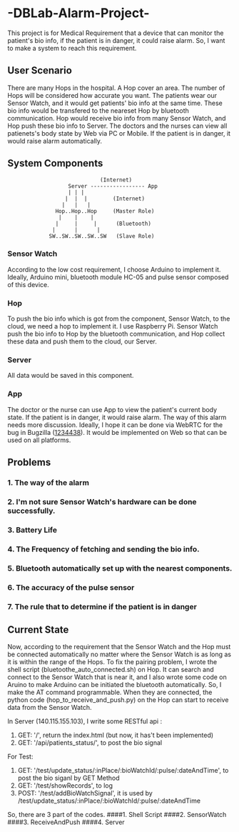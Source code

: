 # -DBLab-Alarm-Project-
This project is for Medical Requirement that a device that can monitor the patient's bio info, if the patient is in danger, it could raise alarm. So, I want to make a system to reach this requirement.

## User Scenario
There are many Hops in the hospital. A Hop cover an area. The number of Hops will be considered how accurate you want. The patients wear our Sensor Watch, and it would get patients' bio info at the same time. These bio info would be transfered to the neareset Hop by bluetooth communication. Hop would receive bio info from many Sensor Watch, and Hop push these bio info to Server. The doctors and the nurses can view all patienets's body state by Web via PC or Mobile. If the patient is in danger, it would raise alarm automatically. 

## System Components
                                 (Internet)
                       Server ----------------- App
                       | | |
                      |  |  |        (Internet)
                     |   |   |
                   Hop..Hop..Hop     (Master Role)
                    |    |    |
                   |     |     |      (Bluetooth)
                  |      |      |
                 SW..SW..SW..SW..SW   (Slave Role)

### Sensor Watch
According to the low cost requirement, I choose Arduino to implement it. Ideally, Arduino mini, bluetooth module HC-05 and pulse sensor composed of this device.

### Hop 
To push the bio info which is got from the component, Sensor Watch, to the cloud, we need a hop to implement it. I use Raspberry Pi. Sensor Watch push the bio info to Hop by the bluetooth communication, and Hop collect these data and push them to the cloud, our Server.

### Server
All data would be saved in this component.

### App
The doctor or the nurse can use App to view the patient's current body state. If the patient is in danger, it would raise alarm. The way of this alarm needs more discussion. Ideally, I hope it can be done via WebRTC for the bug in Bugzilla ([1234438](https://bugzilla.mozilla.org/show_bug.cgi?id=1234438)). It would be implemented on Web so that can be used on all platforms.

## Problems

### 1. The way of the alarm
### 2. I'm not sure Sensor Watch's hardware can be done successfully.
### 3. Battery Life
### 4. The Frequency of fetching and sending the bio info.
### 5. Bluetooth automatically set up with the nearest components.
### 6. The accuracy of the pulse sensor
### 7. The rule that to determine if the patient is in danger


## Current State
Now, according to the requirement that the Sensor Watch and the Hop must be connected automatically no matter where the Sensor Watch  is as long as it is within the range of the Hops. To fix the pairing problem, I wrote the shell script (bluetoothe_auto_connected.sh) on Hop. It can search and connect to the Sensor Watch that is near it, and I also wrote some code on Aruino to make Arduino can be initiated the bluetooth automatically. So, I make the AT command programmable. When they are connected, the python code (hop_to_receive_and_push.py) on the Hop can start to receive data from the Sensor Watch.

In Server (140.115.155.103), I write some RESTful api :
  1. GET: '/', return the index.html (but now, it has't been implemented) 
  2. GET: '/api/patients_status/', to post the bio signal

  For Test:
  1. GET: '/test/update_status/:inPlace/:bioWatchId/:pulse/:dateAndTime', to post the bio siganl by GET Method
  2. GET: '/test/showRecords', to log
  3. POST: '/test/addBioWatchSignal', it is used by /test/update_status/:inPlace/:bioWatchId/:pulse/:dateAndTime

So, there are 3 part of the codes.
####1. Shell Script
####2. SensorWatch
####3. ReceiveAndPush
####4. Server
